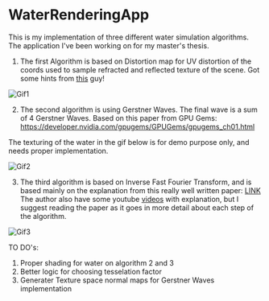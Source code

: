 # WaterRenderingApp

This is my implementation of three different water simulation algorithms. The application I've been working on for my master's thesis.

1) The first Algorithm is based on Distortion map for UV distortion of the coords used to sample refracted and reflected texture of the scene. Got some hints from [this](url=https://www.youtube.com/watch?v=HusvGeEDU_U) guy! 

![Gif1](https://media.giphy.com/media/fiqd9kNSDsW5ILi8rT/giphy.gif)

2) The second algorithm is using Gerstner Waves. The final wave is a sum of 4 Gerstner Waves.
Based on this paper from GPU Gems: https://developer.nvidia.com/gpugems/GPUGems/gpugems_ch01.html

The texturing of the water in the gif below is for demo purpose only, and needs proper implementation.

![Gif2](https://media.giphy.com/media/vw8UdCREdLOIiJDRbf/giphy.gif)

3) The third algorithm is based on Inverse Fast Fourier Transform, and is based mainly on the explanation from this really well written paper: [LINK](https://tubdok.tub.tuhh.de/handle/11420/1439?locale=en)
The author also have some  youtube [videos](https://www.youtube.com/watch?v=B3YOLg0sA2g) with explanation, but I suggest reading the paper as it goes in more detail about each step of the algorithm.

![Gif3](https://media.giphy.com/media/5BWuFKYtU0r6fLyZDO/giphy.gif)

TO DO's:
1. Proper shading for water on algorithm 2 and 3
2. Better logic for choosing tesselation factor
3. Generater Texture space normal maps for Gerstner Waves implementation
